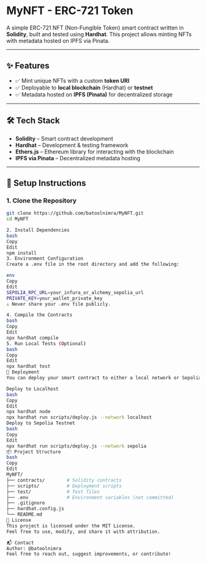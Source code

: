 # MyNFT - ERC-721 Token

A simple ERC-721 NFT (Non-Fungible Token) smart contract written in **Solidity**, built and tested using **Hardhat**. This project allows minting NFTs with metadata hosted on IPFS via Pinata.

---

## ✨ Features

- ✅ Mint unique NFTs with a custom **token URI**
- ✅ Deployable to **local blockchain** (Hardhat) or **testnet**
- ✅ Metadata hosted on **IPFS (Pinata)** for decentralized storage

---

## 🛠 Tech Stack

- **Solidity** – Smart contract development  
- **Hardhat** – Development & testing framework  
- **Ethers.js** – Ethereum library for interacting with the blockchain  
- **IPFS via Pinata** – Decentralized metadata hosting  

---

## 🚀 Setup Instructions

### 1. Clone the Repository

```bash
git clone https://github.com/batoolnimra/MyNFT.git
cd MyNFT

2. Install Dependencies
bash
Copy
Edit
npm install
3. Environment Configuration
Create a .env file in the root directory and add the following:

env
Copy
Edit
SEPOLIA_RPC_URL=your_infura_or_alchemy_sepolia_url
PRIVATE_KEY=your_wallet_private_key
⚠️ Never share your .env file publicly.

4. Compile the Contracts
bash
Copy
Edit
npx hardhat compile
5. Run Local Tests (Optional)
bash
Copy
Edit
npx hardhat test
🧪 Deployment
You can deploy your smart contract to either a local network or Sepolia testnet using Hardhat.

Deploy to Localhost
bash
Copy
Edit
npx hardhat node
npx hardhat run scripts/deploy.js --network localhost
Deploy to Sepolia Testnet
bash
Copy
Edit
npx hardhat run scripts/deploy.js --network sepolia
📦 Project Structure
bash
Copy
Edit
MyNFT/
├── contracts/        # Solidity contracts
├── scripts/          # Deployment scripts
├── test/             # Test files
├── .env              # Environment variables (not committed)
├── .gitignore
├── hardhat.config.js
└── README.md
📄 License
This project is licensed under the MIT License.
Feel free to use, modify, and share it with attribution.

📬 Contact
Author: @batoolnimra
Feel free to reach out, suggest improvements, or contribute!

